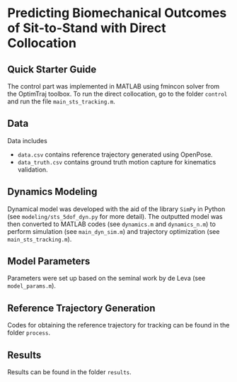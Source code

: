 # Predicting Biomechanical Outcomes of Sit-to-Stand with Direct Collocation

## Quick Starter Guide
The control part was implemented in MATLAB using fmincon solver from the OptimTraj toolbox. To run the direct collocation, go to the folder ```control``` and run the file ```main_sts_tracking.m```.

## Data
Data includes
- ```data.csv``` contains reference trajectory generated using OpenPose.
- ```data_truth.csv``` contains ground truth motion capture for kinematics validation.

## Dynamics Modeling
Dynamical model was developed with the aid of the library ```SimPy``` in Python (see ```modeling/sts_5dof_dyn.py``` for more detail). The outputted model was then converted to MATLAB codes (see ```dynamics.m``` and ```dynamics_n.m```) to perform simulation (see ```main_dyn_sim.m```) and trajectory optimization (see ```main_sts_tracking.m```).

## Model Parameters
Parameters were set up based on the seminal work by de Leva (see ```model_params.m```).

## Reference Trajectory Generation
Codes for obtaining the reference trajectory for tracking can be found in the folder ```process```.

## Results
Results can be found in the folder ```results```.